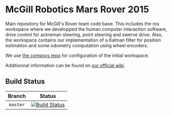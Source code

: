 McGill Robotics Mars Rover 2015
==========


Main repository for McGill's Rover team code base. This includes the ros workspace where we developped the human computer interaction software, drive control for ackreman steering, point steering and swerve drive. Also, the workspace contains our implementation of a Kalman filter for position estimation and some odometry computation using wheel encoders.

We use [the compsys repo](https://github.com/mcgill-robotics/compsys) for configuration of the initial workspace. 

Additionnal information can be found on [our official wiki](http://mcgillrobotics.com/wiki).




Build Status
------------

[Master Status]: http://dev.mcgillrobotics.com:8080/buildStatus/icon?job=rover_master

| Branch   | Status                                                                                |
|:--------:|:-------------------------------------------------------------------------------------:|
| `master` | [![Build Status][Master Status]](http://dev.mcgillrobotics.com:8080/job/rover_master) |
